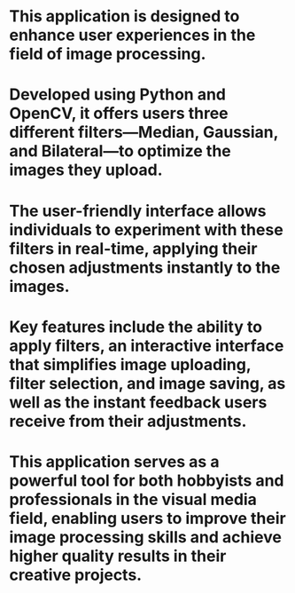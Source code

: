 # This application is designed to enhance user experiences in the field of image processing. 
# Developed using Python and OpenCV, it offers users three different filters—Median, Gaussian, and Bilateral—to optimize the images they upload. 
# The user-friendly interface allows individuals to experiment with these filters in real-time, applying their chosen adjustments instantly to the images. 
# Key features include the ability to apply filters, an interactive interface that simplifies image uploading, filter selection, and image saving, as well as the instant feedback users receive from their adjustments. 
# This application serves as a powerful tool for both hobbyists and professionals in the visual media field, enabling users to improve their image processing skills and achieve higher quality results in their creative projects.

